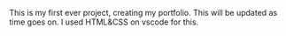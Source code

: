This is my first ever project, creating my portfolio. This will be updated as time goes on.
I used HTML&CSS on vscode for this.
